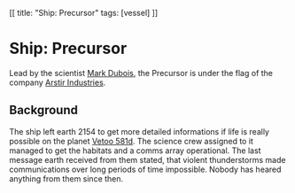 [[
title: "Ship: Precursor"
tags: [vessel]
]]

# Ship: Precursor

Lead by the scientist [Mark Dubois](../characters/mark_dubois.html), 
the Precursor is under the flag of the company 
[Arstir Industries](../factions/arstir_industries.html).

## Background

The ship left earth 2154 to get more detailed informations if life is really
possible on the planet [Vetoo 581d](../planets/vetoo_581d.html). The 
science crew assigned to it managed to get the habitats and a comms array 
operational. The last message earth received from them stated, that violent 
thunderstorms made communications over long periods of time impossible. Nobody 
has heared anything from them since then.

